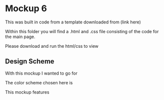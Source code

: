 # Mockup 6
This was built in code from a template downloaded from (link here)

Within this folder you will find a .html and .css file consisting of the code for the main page.

Please download and run the html/css to view

## Design Scheme
With this mockup I wanted to go for

The color scheme chosen here is

This mockup features
